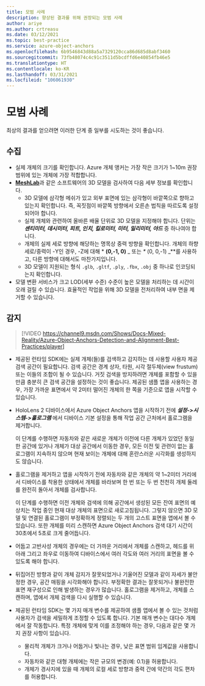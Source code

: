 ```yaml
---
title: 모범 사례
description: 향상된 결과를 위해 권장되는 모범 사례
author: ariye
ms.author: crtreasu
ms.date: 03/12/2021
ms.topic: best-practice
ms.service: azure-object-anchors
ms.openlocfilehash: 6b9546843d88a5a7329120cca86d685d8abf3460
ms.sourcegitcommit: 73fb48074c4c91c3511d5bcdffd6e40854fb46e5
ms.translationtype: HT
ms.contentlocale: ko-KR
ms.lasthandoff: 03/31/2021
ms.locfileid: "106061930"
---
```

# <a name="best-practices"></a>모범 사례

최상의 결과를 얻으려면 이러한 단계 중 일부를 시도하는 것이 좋습니다.

## <a name="ingestion"></a>수집

- 실제 개체의 크기를 확인합니다. Azure 개체 앵커는 가장 작은 크기가 1~10m 권장 범위에 있는 개체에 가장 적합합니다.
- [**MeshLab**](https://www.meshlab.net/)과 같은 소프트웨어의 3D 모델을 검사하여 다음 세부 정보를 확인합니다.
  - 3D 모델에 삼각형 메쉬가 있고 외부 표면에 있는 삼각형이 바깥쪽으로 향하고 있는지 확인합니다. 즉, 꼭짓점이 바깥쪽 방향에서 오른손 법칙을 따르도록 설정되어야 합니다.
  - 실제 개체와 관련하여 올바른 배율 단위로 3D 모델을 지정해야 합니다. 단위는 ***센티미터, 데시미터, 피트, 인치, 킬로미터, 미터, 밀리미터, 야드*** 중 하나여야 합니다.
  - 개체의 실제 세로 방향에 해당하는 명목상 중력 방향을 확인합니다. 개체의 하향 세로/중력이 -Y인 경우, -Z에 대해 * **(0,-1, 0)** _ 또는 _*_ (0, 0,-1) _**를 사용하고, 다른 방향에 대해서도 마찬가지입니다.
  - 3D 모델이 지원되는 형식 `.glb`, `.gltf`, `.ply`, `.fbx`, `.obj` 중 하나로 인코딩되는지 확인합니다.
- 모델 변환 서비스가 크고 LOD(세부 수준) 수준이 높은 모델을 처리하는 데 시간이 오래 걸릴 수 있습니다. 효율적인 작업을 위해 3D 모델을 전처리하여 내부 면을 제거할 수 있습니다.

## <a name="detection"></a>감지

> [!VIDEO https://channel9.msdn.com/Shows/Docs-Mixed-Reality/Azure-Object-Anchors-Detection-and-Alignment-Best-Practices/player]

- 제공된 런타임 SDK에는 실제 개체(들)를 검색하고 감지하는 데 사용할 사용자 제공 검색 공간이 필요합니다. 검색 공간은 경계 상자, 타원, 시각 절두체(view frustum) 또는 이들의 조합이 될 수 있습니다. 거짓 검색을 방지하려면 개체를 포함할 수 있을 만큼 충분히 큰 검색 공간을 설정하는 것이 좋습니다. 제공된 샘플 앱을 사용하는 경우, 가장 가까운 표면에서 약 2미터 떨어진 개체의 한 쪽을 기준으로 앱을 시작할 수 있습니다.
- HoloLens 2 디바이스에서 Azure Object Anchors 앱을 시작하기 전에 ***설정->시스템->홀로그램*** 에서 디바이스 기본 설정을 통해 작업 공간 근처에서 홀로그램을 제거합니다.

  이 단계를 수행하면 자동차와 같은 새로운 개체가 이전에 다른 개체가 있었던 동일한 공간에 있거나 개체가 대상 공간에서 이동한 경우, 모든 이전 및 관련이 없는 홀로그램이 지속하지 않으며 현재 보이는 개체에 대해 혼란스러운 시각화를 생성하지도 않습니다.
- 홀로그램을 제거하고 앱을 시작하기 전에 자동차와 같은 개체의 약 1~2미터 거리에서 디바이스를 착용한 상태에서 개체를 바라보며 한 번 또는 두 번 천천히 개체 둘레를 완전히 돌아서 개체를 검사합니다.

  이 단계를 수행하면 이전 개체와 검색에 의해 공간에서 생성된 모든 잔여 표면의 예상치는 작업 중인 현재 대상 개체의 표면으로 새로고침됩니다. 그렇지 않으면 3D 모델 및 연결된 홀로그램이 부정확하게 정렬되는 두 개의 고스트 표면을 앱에서 볼 수 있습니다. 또한 개체를 미리 스캔하면 Azure Object Anchors 검색 대기 시간이 30초에서 5초로 크게 줄어듭니다.
- 어둡고 고반사성 개체의 경우에는 더 가까운 거리에서 개체를 스캔하고, 헤드를 위아래 그리고 좌우로 이동하여 디바이스에서 여러 각도와 여러 거리의 표면을 볼 수 있도록 해야 합니다.
- 뒤집어진 방향과 같이 개체 감지가 잘못되었거나 기울어진 모델과 같이 자세가 불안정한 경우, 공간 매핑을 시각화해야 합니다. 부정확한 결과는 잘못되거나 불완전한 표면 재구성으로 인해 발생하는 경우가 많습니다. 홀로그램을 제거하고, 개체를 스캔하며, 앱에서 개체 검색을 다시 실행할 수 있습니다.
- 제공된 런타임 SDK는 몇 가지 매개 변수를 제공하여 샘플 앱에서 볼 수 있는 것처럼 사용자가 검색을 세밀하게 조정할 수 있도록 합니다. 기본 매개 변수는 대다수 개체에서 잘 작동합니다. 특정 개체에 맞게 이를 조정해야 하는 경우, 다음과 같은 몇 가지 권장 사항이 있습니다.
  - 물리적 개체가 크거나 어둡거나 빛나는 경우, 낮은 표면 범위 임계값을 사용합니다.
  - 자동차와 같은 대형 개체에는 작은 규모의 변경(예: 0.1)을 허용합니다.
  - 개체가 경사지에 있을 때 개체의 로컬 세로 방향과 중력 간에 약간의 각도 편차를 허용합니다.
